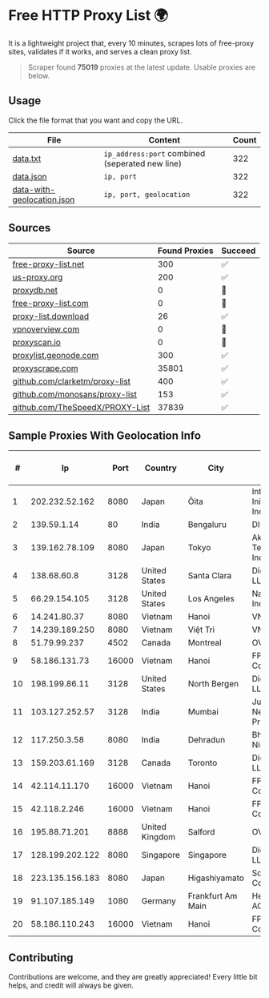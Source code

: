 
# Free HTTP Proxy List 🌍

It is a lightweight project that, every 10 minutes, scrapes lots of free-proxy sites, validates if it works, and serves a clean proxy list.


> Scraper found **75019** proxies at the latest update. Usable proxies are below.

## Usage

Click the file format that you want and copy the URL.


|File|Content|Count|
|----|-------|-----|
|[data.txt](https://raw.githubusercontent.com/themiralay/Proxy-List-World/master/data.txt)|`ip_address:port` combined (seperated new line)|322|
|[data.json](https://raw.githubusercontent.com/themiralay/Proxy-List-World/master/data.json)|`ip, port`|322|
|[data-with-geolocation.json](https://raw.githubusercontent.com/themiralay/Proxy-List-World/master/data-with-geolocation.json)|`ip, port, geolocation`|322|

## Sources

|Source|Found Proxies|Succeed|
|------|-------------|-------|
|[free-proxy-list.net](https://free-proxy-list.net)|300|✅|
|[us-proxy.org](https://www.us-proxy.org)|200|✅|
|[proxydb.net](http://proxydb.net)|0|🚫|
|[free-proxy-list.com](https://free-proxy-list.com/?page=&port=&type%5B%5D=http&type%5B%5D=https&up_time=0&search=Search)|0|🚫|
|[proxy-list.download](https://www.proxy-list.download/HTTP)|26|✅|
|[vpnoverview.com](https://vpnoverview.com/privacy/anonymous-browsing/free-proxy-servers)|0|🚫|
|[proxyscan.io](https://www.proxyscan.io)|0|🚫|
|[proxylist.geonode.com](https://proxylist.geonode.com/api/proxy-list?limit=300&page=1&sort_by=lastChecked&sort_type=desc&protocols=http,https)|300|✅|
|[proxyscrape.com](https://api.proxyscrape.com/v2/?request=displayproxies&protocol=http&timeout=10000&country=all&ssl=all&anonymity=all)|35801|✅|
|[github.com/clarketm/proxy-list](https://raw.githubusercontent.com/clarketm/proxy-list/master/proxy-list-raw.txt)|400|✅|
|[github.com/monosans/proxy-list](https://raw.githubusercontent.com/monosans/proxy-list/main/proxies/http.txt)|153|✅|
|[github.com/TheSpeedX/PROXY-List](https://raw.githubusercontent.com/TheSpeedX/PROXY-List/master/http.txt)|37839|✅|


## Sample Proxies With Geolocation Info

|#|Ip|Port|Country|City|Internet Service Provider|
|-|--|----|-------|----|-------------------------|
|1|202.232.52.162|8080|Japan|Ōita|Internet Initiative Japan Inc.|
|2|139.59.1.14|80|India|Bengaluru|DIGITALOCEAN|
|3|139.162.78.109|8080|Japan|Tokyo|Akamai Technologies, Inc.|
|4|138.68.60.8|3128|United States|Santa Clara|DigitalOcean, LLC|
|5|66.29.154.105|3128|United States|Los Angeles|Namecheap, Inc.|
|6|14.241.80.37|8080|Vietnam|Hanoi|VNPT|
|7|14.239.189.250|8080|Vietnam|Việt Trì|VNPT|
|8|51.79.99.237|4502|Canada|Montreal|OVH SAS|
|9|58.186.131.73|16000|Vietnam|Hanoi|FPT Telecom Company|
|10|198.199.86.11|3128|United States|North Bergen|DigitalOcean, LLC|
|11|103.127.252.57|3128|India|Mumbai|Juweriyah Networks Private Limited|
|12|117.250.3.58|8080|India|Dehradun|Bharat Sanchar Nigam Ltd|
|13|159.203.61.169|3128|Canada|Toronto|DigitalOcean, LLC|
|14|42.114.11.170|16000|Vietnam|Hanoi|FPT Telecom Company|
|15|42.118.2.246|16000|Vietnam|Hanoi|FPT Telecom Company|
|16|195.88.71.201|8888|United Kingdom|Salford|OVH SAS|
|17|128.199.202.122|8080|Singapore|Singapore|DigitalOcean, LLC|
|18|223.135.156.183|8080|Japan|Higashiyamato|So-net Corporation|
|19|91.107.185.149|1080|Germany|Frankfurt Am Main|Hetzner Online AG|
|20|58.186.110.243|16000|Vietnam|Hanoi|FPT Telecom Company|



## Contributing

Contributions are welcome, and they are greatly appreciated! Every
little bit helps, and credit will always be given.

